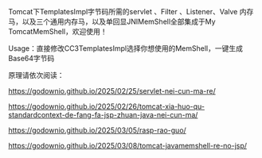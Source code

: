 Tomcat下TemplatesImpl字节码所需的servlet 、Filter 、Listener、Valve 内存马，以及三个通用内存马，以及单回显JNIMemShell全部集成于My TomcatMemShell，欢迎使用！

Usage：直接修改CC3TemplatesImpl选择你想使用的MemShell，一键生成Base64字节码

原理请依次阅读：

https://godownio.github.io/2025/02/25/servlet-nei-cun-ma-re/

https://godownio.github.io/2025/02/26/tomcat-xia-huo-qu-standardcontext-de-fang-fa-jsp-zhuan-java-nei-cun-ma/

https://godownio.github.io/2025/03/05/rasp-rao-guo/

https://godownio.github.io/2025/03/08/tomcat-javamemshell-re-no-jsp/

